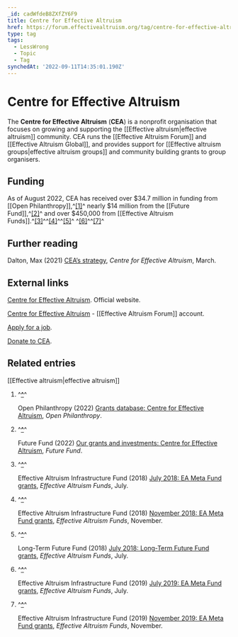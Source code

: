 ```yaml
---
_id: cadWfdeB8ZXfZY6F9
title: Centre for Effective Altruism
href: https://forum.effectivealtruism.org/tag/centre-for-effective-altruism-1
type: tag
tags:
  - LessWrong
  - Topic
  - Tag
synchedAt: '2022-09-11T14:35:01.190Z'
---
```

# Centre for Effective Altruism

The **Centre for Effective Altruism** (**CEA**) is a nonprofit organisation that focuses on growing and supporting the [[Effective altruism|effective altruism]] community. CEA runs the [[Effective Altruism Forum]] and [[Effective Altruism Global]], and provides support for [[Effective altruism groups|effective altruism groups]] and community building grants to group organisers.

Funding 
--------

As of August 2022, CEA has received over $34.7 million in funding from [[Open Philanthropy]],^[\[1\]](#fnxavmp2nnzb)^ nearly $14 million from the [[Future Fund]],^[\[2\]](#fnhm65ocnc4sg)^ and over $450,000 from [[Effective Altruism Funds]].^[\[3\]](#fnh80aucozj0g)^^[\[4\]](#fna1buqw7y3wf)^^[\[5\]](#fnlmd6qaqn8t)^ ^[\[6\]](#fn8was726xvh2)^^[\[7\]](#fns9b7p1hokm8)^

Further reading
---------------

Dalton, Max (2021) [CEA’s strategy](https://www.centreforeffectivealtruism.org/strategy), *Centre for Effective Altruism*, March.

External links
--------------

[Centre for Effective Altruism](https://www.centreforeffectivealtruism.org/). Official website.

[Centre for Effective Altruism](https://forum.effectivealtruism.org/users/centre-for-effective-altruism) \- [[Effective Altruism Forum]] account.

[Apply for a job](https://www.centreforeffectivealtruism.org/careers).

[Donate to CEA](https://www.centreforeffectivealtruism.org/donate/).

Related entries
---------------

[[Effective altruism|effective altruism]]

1.  ^**[^](#fnrefxavmp2nnzb)**^
    
    Open Philanthropy (2022) [Grants database: Centre for Effective Altruism](https://www.openphilanthropy.org/grants/?q=&organization-name=center-for-effective-altruism&organization-name=centre-for-effective-altruism), *Open Philanthropy*.
    
2.  ^**[^](#fnrefhm65ocnc4sg)**^
    
    Future Fund (2022) [Our grants and investments: Centre for Effective Altruism](https://ftxfuturefund.org/our-grants/?_organization_name=centre-for-effective-altruism), *Future Fund*.
    
3.  ^**[^](#fnrefh80aucozj0g)**^
    
    Effective Altruism Infrastructure Fund (2018) [July 2018: EA Meta Fund grants](https://funds.effectivealtruism.org/funds/payouts/july-2018-ea-meta-fund-grants), *Effective Altruism Funds*, July.
    
4.  ^**[^](#fnrefa1buqw7y3wf)**^
    
    Effective Altruism Infrastructure Fund (2018) [November 2018: EA Meta Fund grants](https://funds.effectivealtruism.org/funds/payouts/november-2018-ea-meta-fund-grants), *Effective Altruism Funds*, November.
    
5.  ^**[^](#fnreflmd6qaqn8t)**^
    
    Long-Term Future Fund (2018) [July 2018: Long-Term Future Fund grants](https://funds.effectivealtruism.org/funds/payouts/july-2018-long-term-future-fund-grants), *Effective Altruism Funds*, July.
    
6.  ^**[^](#fnref8was726xvh2)**^
    
    Effective Altruism Infrastructure Fund (2019) [July 2019: EA Meta Fund grants](https://funds.effectivealtruism.org/funds/payouts/july-2019-ea-meta-fund-grants), *Effective Altruism Funds*, July.
    
7.  ^**[^](#fnrefs9b7p1hokm8)**^
    
    Effective Altruism Infrastructure Fund (2019) [November 2019: EA Meta Fund grants](https://funds.effectivealtruism.org/funds/payouts/november-2019-ea-meta-fund-grants), *Effective Altruism Funds*, November.